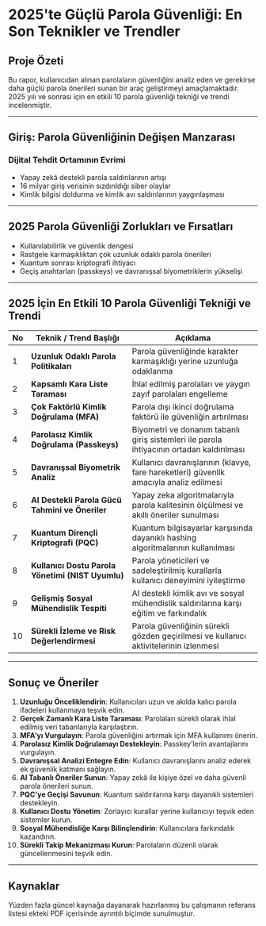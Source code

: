 
# 2025'te Güçlü Parola Güvenliği: En Son Teknikler ve Trendler

## Proje Özeti
Bu rapor, kullanıcıdan alınan parolaların güvenliğini analiz eden ve gerekirse daha güçlü parola önerileri sunan bir araç geliştirmeyi amaçlamaktadır. 2025 yılı ve sonrası için en etkili 10 parola güvenliği tekniği ve trendi incelenmiştir.

---

## Giriş: Parola Güvenliğinin Değişen Manzarası

### Dijital Tehdit Ortamının Evrimi
- Yapay zekâ destekli parola saldırılarının artışı
- 16 milyar giriş verisinin sızdırıldığı siber olaylar
- Kimlik bilgisi doldurma ve kimlik avı saldırılarının yaygınlaşması

---

## 2025 Parola Güvenliği Zorlukları ve Fırsatları
- Kullanılabilirlik ve güvenlik dengesi
- Rastgele karmaşıklıktan çok uzunluk odaklı parola önerileri
- Kuantum sonrası kriptografi ihtiyacı
- Geçiş anahtarları (passkeys) ve davranışsal biyometriklerin yükselişi

---

## 2025 İçin En Etkili 10 Parola Güvenliği Tekniği ve Trendi

| No | Teknik / Trend Başlığı                                      | Açıklama |
|----|-------------------------------------------------------------|----------|
| 1  | **Uzunluk Odaklı Parola Politikaları**                      | Parola güvenliğinde karakter karmaşıklığı yerine uzunluğa odaklanma |
| 2  | **Kapsamlı Kara Liste Taraması**                            | İhlal edilmiş parolaları ve yaygın zayıf parolaları engelleme |
| 3  | **Çok Faktörlü Kimlik Doğrulama (MFA)**                     | Parola dışı ikinci doğrulama faktörü ile güvenliğin artırılması |
| 4  | **Parolasız Kimlik Doğrulama (Passkeys)**                   | Biyometri ve donanım tabanlı giriş sistemleri ile parola ihtiyacının ortadan kaldırılması |
| 5  | **Davranışsal Biyometrik Analiz**                           | Kullanıcı davranışlarının (klavye, fare hareketleri) güvenlik amacıyla analiz edilmesi |
| 6  | **AI Destekli Parola Gücü Tahmini ve Öneriler**             | Yapay zeka algoritmalarıyla parola kalitesinin ölçülmesi ve akıllı öneriler sunulması |
| 7  | **Kuantum Dirençli Kriptografi (PQC)**                      | Kuantum bilgisayarlar karşısında dayanıklı hashing algoritmalarının kullanılması |
| 8  | **Kullanıcı Dostu Parola Yönetimi (NIST Uyumlu)**           | Parola yöneticileri ve sadeleştirilmiş kurallarla kullanıcı deneyimini iyileştirme |
| 9  | **Gelişmiş Sosyal Mühendislik Tespiti**                     | AI destekli kimlik avı ve sosyal mühendislik saldırılarına karşı eğitim ve farkındalık |
| 10 | **Sürekli İzleme ve Risk Değerlendirmesi**                  | Parola güvenliğinin sürekli gözden geçirilmesi ve kullanıcı aktivitelerinin izlenmesi |

---

## Sonuç ve Öneriler

1. **Uzunluğu Önceliklendirin**: Kullanıcıları uzun ve akılda kalıcı parola ifadeleri kullanmaya teşvik edin.
2. **Gerçek Zamanlı Kara Liste Taraması**: Parolaları sürekli olarak ihlal edilmiş veri tabanlarıyla karşılaştırın.
3. **MFA'yı Vurgulayın**: Parola güvenliğini artırmak için MFA kullanımı önerin.
4. **Parolasız Kimlik Doğrulamayı Destekleyin**: Passkey’lerin avantajlarını vurgulayın.
5. **Davranışsal Analizi Entegre Edin**: Kullanıcı davranışlarını analiz ederek ek güvenlik katmanı sağlayın.
6. **AI Tabanlı Öneriler Sunun**: Yapay zekâ ile kişiye özel ve daha güvenli parola önerileri sunun.
7. **PQC'ye Geçişi Savunun**: Kuantum saldırılarına karşı dayanıklı sistemleri destekleyin.
8. **Kullanıcı Dostu Yönetim**: Zorlayıcı kurallar yerine kullanıcıyı teşvik eden sistemler kurun.
9. **Sosyal Mühendisliğe Karşı Bilinçlendirin**: Kullanıcılara farkındalık kazandırın.
10. **Sürekli Takip Mekanizması Kurun**: Parolaların düzenli olarak güncellenmesini teşvik edin.

---

## Kaynaklar
Yüzden fazla güncel kaynağa dayanarak hazırlanmış bu çalışmanın referans listesi ekteki PDF içerisinde ayrıntılı biçimde sunulmuştur.
